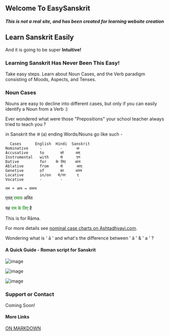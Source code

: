 



## Welcome To EasySanskrit

##### This is not a real site, and has been created for learning website creation

## Learn Sanskrit Easily

And it is going to be super **Intuitive!**

### Learning Sanskrit Has Never Been This Easy!
Take easy steps. Learn about Noun Cases, and the Verb paradigm consisting of Moods, Aspects, and Tenses.

### Noun Cases
Nouns are easy to decline into different cases, but only if you can easily identify a Noun from a Verb :)

Ever wondered what were those "Prepositions" your school teacher always tried to teach you ?

in Sanskrit the अ (a) ending Words/Nouns go like such -
```
  Cases      English  Hindi  Sanskrit
Nominative     -        -      अः
Accusative     to       को     अम्
Instrumental   with     से      एन
Dative         for    के लिए    आय
Ablative       from     से      आत्
Genetive       of       का     अस्य
Locative       in/on   मे/पर     ए
Vocative       -        -       -
```

`राम + आय = रामाय`

एतत्    <span style="color:green">रामाय</span>  अस्ति

यह   <span style="color:green">राम के लिए</span>  है

This is for Rāma.

For more details see [nominal case charts on Ashtadhyayi.com](https://ashtadhyayi.com/shabda/01.002).


Wondering what is ' ā ' and what's the difference between ' ā ' & ' a ' ?
#### A Quick Guide - Roman script for Sanskrit
![image](https://user-images.githubusercontent.com/64453040/159905470-62b13d48-7436-4f06-b30b-16e50a5ee65b.png)

![image](https://user-images.githubusercontent.com/64453040/159905540-dc3c831c-30c4-4a8a-9c14-552166670780.png)

![image](https://user-images.githubusercontent.com/64453040/159905297-53a31381-1853-4cd2-a982-61262d206e39.png)


### Support or Contact
Coming Soon!

#### More Links
[ON MARKDOWN](https://ultragamerine.github.io/FirstTry/extra_README.md)
